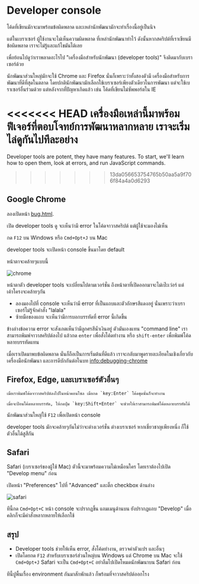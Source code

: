 # Developer console

โค้ดที่เขียนมักจะมาพร้อมข้อผิดพลาด และเหล่านักพัฒนามักจะทำเรื่องนี้อยู่เป็นนิจ

แต่ในเบราเซอร์ ผู้ใช้งานจะไม่เห็นความผิดพลาด ที่เหล่านักพัฒนาทำไว้ ดังนั้นหากสคริปต์ที่เราเขียนมีข้อผิดพลาด เราจะไม่รู้และแก้ไขมันได้เลย

เพื่อย้อนไปดูว่าเราพลาดอะไรไป "เครื่องมือสำหรับนักพัฒนา (developer tools)" จึงติดมากับเบราเซอร์ด้วย

นักพัฒนาส่วนใหญ่มักจะใช้ Chrome และ Firefox นั่นก็เพราะว่าทั้งสองตัวมี เครื่องมือสำหรับการพัฒนาที่ดีที่สุดในตลาด โดยปกตินักพัฒนามักเลือกใช้เบราเซอร์เพียงตัวเดียวในการพัฒนา แต่จะใช้เบราเซอร์อื่นร่วมด้วย แต่หลังจากที่ปัญหาเกิดแล้ว เช่น โค้ดที่เขียนไม่ซัพพอร์ตใน IE

<<<<<<< HEAD
เครื่องมือเหล่านี้มาพร้อมฟีเจอร์ที่ตอบโจทย์การพัฒนาหลากหลาย เราจะเริ่มไล่ดูกันไปทีละอย่าง
=======
Developer tools are potent, they have many features. To start, we'll learn how to open them, look at errors, and run JavaScript commands.
>>>>>>> 13da056653754765b50aa5a9f706f84a4a0d6293

## Google Chrome

ลองเปิดหน้า [bug.html](bug.html).

เปิด developer tools ดู จะเห็นว่ามี error ในโค้ดจาวาสคริปต์ แต่ผู้ใช้จะมองไม่เห็น 

กด `F12` บน Windows หรือ `Cmd+Opt+J` บน Mac

developer tools จะเปิดหน้า console ขึ้นมาโดย default

หน้าตาจะคล้ายๆแบบนี้

![chrome](chrome.png)

หน้าตาตัว developer tools จะเปลี่ยนไปตามเวอร์ชั่น ถึงหน้าตาที่เปิดออกมาจะไม่เป๊ะเว่อร์ แต่เค้าโครงจะคล้ายๆกัน

- ลองมองไปที่ console จะเห็นว่ามี error ที่เป็นแถบและตัวอักษรสีแดงอยู่ นั่นเพราะว่าเบราเซอร์ไม่รู้จักคำสั่ง "lalala"
- ซ้ายมือของแถบ จะเห็นว่ามีการบอกบรรทัดที่ error นี้เกิดขึ้น

ข้างล่างข้อความ error จะสังเกตเห็นว่ามีลูกศรสีน้ำเงินอยู่ ตัวมันเองแทน "command line" เราสามารถพิมพ์จาวาสคริปต์ลงไป แล้วกด `enter` เพื่อสั่งโค้ดทำงาน หรือ `shift-enter` เพื่อพิมพ์โค้ดหลายบรรทัดแทน

เมื่อเราเปิดมาพบข้อผิดพลาด นั่นก็ถือเป็นการเริ่มต้นที่ดีแล้ว เราจะกลับมาพูดรายละเอียดในเชิงเกี่ยวกับเครื่องมือนักพัฒนา และการดีบักกันต่อในบท <info:debugging-chrome>

## Firefox, Edge, และเบราเซอร์ตัวอื่นๆ
```smart header="ป้อนคำสั่งหลายบรรทัด"
เมื่อเราพิมพ์โค้ดจาวาสคริปต์ลงไปในหน้าคอนโซล เมื่อกด `key:Enter` โค้ดชุดนั้นก็จะทำงาน

เมื่อจะป้อนโค้ดหลายบรรทัด, ให้กดปุ่ม `key:Shift+Enter` จะช่วยให้เราสามารถพิมพ์โค้ดหลายบรรทัดได้
```

นักพัฒนาส่วนใหญ่ใช้ `F12` เพื่อเปิดหน้า console

developer tools มักจะคล้ายๆกันไม่ว่าจะต่างเวอร์ชั่น ต่างเบราเซอร์ หากเชี่ยวชาญเพียงหนึ่ง ก็ใช้ตัวอื่นได้สูสีกัน

## Safari

Safari (เบราเซอร์ของผู้ใช้ Mac) ตัวนี้จะมาพร้อมความไม่เหมือนใคร โดยเราต้องไปเปิด "Develop menu" ก่อน

เปิดหน้า "Preferences" ไปที่ "Advanced" และติ๊ก checkbox ด้านล่าง

![safari](safari.png)

ทีนี้กด `Cmd+Opt+C` หน้า console จะปรากฎขึ้น แถมเมนูด้านบน ยังปรากฎแถบ "Develop" เมื่อคลิกก็จะมีคำสั่งหลากหลายให้เลือกใช้

## สรุป

- Developer tools ช่วยให้เห็น error, สั่งโค้ดทำงาน, ตรวจค่าตัวแปร และอื่นๆ
- เปิดโดยกด `F12` สำหรับเบราเซอร์ส่วนใหญ่บน Windows แต่ Chrome บน Mac จะใช้ `Cmd+Opt+J` Safari จะเป็น `Cmd+Opt+C` อย่าลืมไปเปิดโหมดนักพัฒนาบน Safari ก่อน

ทีนี้ปูพื้นเรื่อง environment กันมาสักพักแล้ว ก็พร้อมที่จาวาสคริปต์ออกโรง
